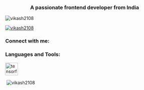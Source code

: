 <h3 align="center">A passionate frontend developer from India</h3>

<p align="left"> <img src="https://komarev.com/ghpvc/?username=vikash2108&label=Profile%20views&color=0e75b6&style=flat" alt="vikash2108" /> </p>

<p align="left"> <a href="https://github.com/ryo-ma/github-profile-trophy"><img src="https://github-profile-trophy.vercel.app/?username=vikash2108" alt="vikash2108" /></a> </p>

<h3 align="left">Connect with me:</h3>
<p align="left">
</p>

<h3 align="left">Languages and Tools:</h3>
<p align="left"> <a href="https://www.tensorflow.org" target="_blank" rel="noreferrer"> <img src="https://www.vectorlogo.zone/logos/tensorflow/tensorflow-icon.svg" alt="tensorflow" width="40" height="40"/> </a> </p>

<p>&nbsp;<img align="center" src="https://github-readme-stats.vercel.app/api?username=vikash2108&show_icons=true&locale=en" alt="vikash2108" /></p>
